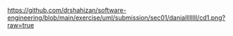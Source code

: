 https://github.com/drshahizan/software-engineering/blob/main/exercise/uml/submission/sec01/daniallllllll/cd1.png?raw=true

